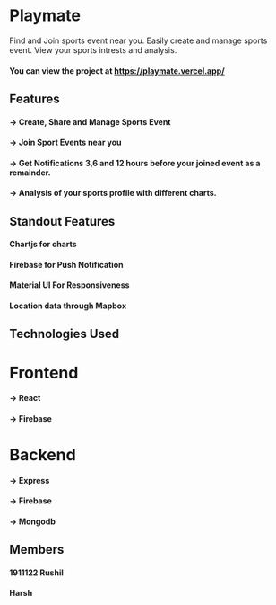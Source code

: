 # Playmate
Find and Join sports event near you. Easily create and manage sports event. View your sports intrests and analysis.
#### You can view the project at https://playmate.vercel.app/

## Features
#### -> Create, Share and Manage Sports Event
#### -> Join Sport Events near you
#### -> Get Notifications 3,6 and 12 hours before your joined event as a remainder.
#### -> Analysis of your sports profile with different charts.

## Standout Features

#### Chartjs for charts
#### Firebase for Push Notification
#### Material UI For Responsiveness
#### Location data through Mapbox

## Technologies Used

# Frontend
#### -> React
#### -> Firebase

# Backend
#### -> Express
#### -> Firebase
#### -> Mongodb

## Members
#### 1911122 Rushil
#### Harsh
